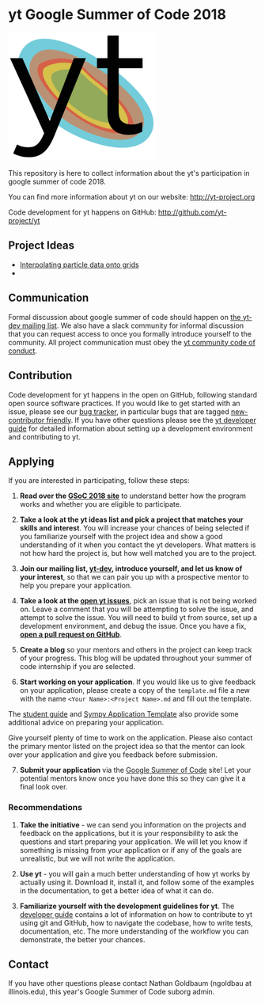 # yt Google Summer of Code 2018

<a href="http://yt-project.org"><img src="yt_logo.png" width="300"></a>

This repository is here to collect information about the yt's
participation in google summer of code 2018.

You can find more information about yt on our website: http://yt-project.org

Code development for yt happens on GitHub: http://github.com/yt-project/yt

## Project Ideas

* [Interpolating particle data onto grids](https://github.com/yt-project/gsoc-2018/tree/master/ideas/sph-smoothing.md)
* 

## Communication

Formal discussion about google summer of code should happen on [the
yt-dev mailing
list](https://mail.python.org/mm3/mailman3/lists/yt-dev.python.org/). We
also have a slack community for informal discussion that you can
request access to once you formally introduce yourself to the
community. All project communication must obey the [yt community code
of
conduct](http://yt-project.org/docs/dev/developing/developing.html#yt-community-code-of-conduct).

## Contribution

Code development for yt happens in the open on GitHub, following
standard open source software practices. If you would like to get
started with an issue, please see our [bug
tracker](https://github.com/yt-project/yt/issues), in particular bugs
that are tagged [new-contributor
friendly](https://github.com/yt-project/yt/issues?q=is%3Aissue+is%3Aopen+label%3A%22new+contributor+friendly%22). If
you have other questions please see the [yt developer
guide](http://yt-project.org/docs/dev/developing/index.html) for
detailed information about setting up a development environment and
contributing to yt.

## Applying

If you are interested in participating, follow these steps:

1. **Read over the [GSoC 2018 site](https://summerofcode.withgoogle.com/)**
to understand better how the program works and whether you are eligible to
participate.


2. **Take a look at the yt ideas list and pick a project that matches your skills and interest**. You will increase your chances of being selected if you familiarize yourself with the project idea and show a good understanding of it when you contact the yt developers. What matters is not how hard the project is, but how well matched you are to the project.

3. **Join our mailing list, [yt-dev](https://mail.python.org/mm3/mailman3/lists/yt-dev.python.org/), introduce yourself, and let us know of your interest**, so that we can pair you up with a prospective mentor to help you prepare your application.

4. **Take a look at the [open yt issues](https://github.com/yt-project/yt/issues/)**, pick an issue that is not being worked on. Leave a comment that you will be attempting to solve the issue, and attempt to solve the issue. You will need to build yt from source, set up a development environment, and debug the issue. Once you have a fix, **[open a pull request on GitHub](http://yt-project.org/doc/developing/developing.html#making-and-sharing-changes)**.

5. **Create a blog** so your mentors and others in the project can keep track
of your progress. This blog will be updated throughout your summer of code internship if you are selected.

6. **Start working on your application**. If you would like us to give feedback
on your application, please create a copy of the `template.md` file a new with the name ``<Your Name>:<Project Name>.md`` and fill out the template.

The [student guide](http://en.flossmanuals.net/GSoCStudentGuide/ch008_writing-a-proposal/) and [Sympy Application Template](https://github.com/sympy/sympy/wiki/GSoC-2016-Application-Template) also provide some additional advice on preparing your application.

Give yourself plenty of time to work on the application. Please also contact the primary mentor listed on the project idea so that the mentor can look over your application and give you feedback before submission.

7. **Submit your application** via the [Google Summer of Code](https://summerofcode.withgoogle.com/) site! Let your potential mentors
know once you have done this so they can give it a final look over.

### Recommendations

1. **Take the initiative** - we can send you information on the projects and
feedback on the applications, but it is your responsibility to ask the
questions and start preparing your application. We will let you know if something is missing from your application or if any of the goals are unrealistic, but we will not write the application.


2. **Use yt** - you will gain a much better understanding of how yt works by actually using it. Download it, install it, and follow some of the examples in the documentation, to get a better idea of what it can do.

3. **Familiarize yourself with the development guidelines for yt**. The
[developer guide](http://yt-project.org/doc/developing/index.html) contains a
lot of information on how to contribute to yt using git and GitHub, how to
navigate the codebase, how to write tests, documentation, etc. The more
understanding of the workflow you can demonstrate, the better your chances.

## Contact

If you have other questions please contact Nathan Goldbaum (ngoldbau
at illinois.edu), this year's Google Summer of Code suborg admin.
